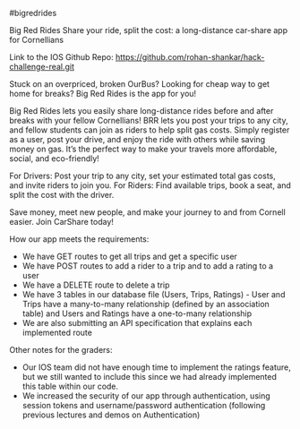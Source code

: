 #bigredrides

Big Red Rides
Share your ride, split the cost: a long-distance car-share app for Cornellians

Link to the IOS Github Repo: https://github.com/rohan-shankar/hack-challenge-real.git


Stuck on an overpriced, broken OurBus? Looking for cheap way to get home for breaks? Big Red Rides is the app for you! 

Big Red Rides lets you easily share long-distance rides before and after breaks with your fellow Cornellians! BRR lets you post your trips to any city, and fellow students can join as riders to help split gas costs. Simply register as a user, post your drive, and enjoy the ride with others while saving money on gas. It’s the perfect way to make your travels more affordable, social, and eco-friendly!

For Drivers: Post your trip to any city, set your estimated total gas costs, and invite riders to join you.
For Riders: Find available trips, book a seat, and split the cost with the driver.

Save money, meet new people, and make your journey to and from Cornell easier. Join CarShare today!


How our app meets the requirements:
- We have GET routes to get all trips and get a specific user
- We have POST routes to add a rider to a trip and to add a rating to a user
- We have a DELETE route to delete a trip
- We have 3 tables in our database file (Users, Trips, Ratings) - User and Trips have a many-to-many relationship (defined by an association table) and Users and Ratings have a one-to-many relationship
- We are also submitting an API specification that explains each implemented route

Other notes for the graders:
- Our IOS team did not have enough time to implement the ratings feature, but we still wanted to include this since we had already implemented this table within our code. 
- We increased the security of our app through authentication, using session tokens and username/password authentication (following previous lectures and demos on Authentication)